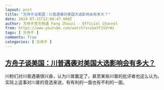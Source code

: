 ```yaml
---
layout: post
title: "方舟子谈美国：川普遇袭对美国大选影响会有多大？"
date: 2024-07-15T12:08:47.000Z
author: 方舟子官方频道 Fang Zhouzi - Official Channel
from: https://www.youtube.com/watch?v=ibaYFJSVrWs
tags: [ 方舟子 ]
comments: True
categories: [ 方舟子 ]
---
```

<!--1721045327000-->
[方舟子谈美国：川普遇袭对美国大选影响会有多大？](https://www.youtube.com/watch?v=ibaYFJSVrWs)
------

<div>
川粉们对川普遇袭很兴奋，认为川普赢定了，甚至某些川普的批评者也这么认为。实际上这事对川普的竞选来说，有有利的一面也有不利的一面。
</div>
